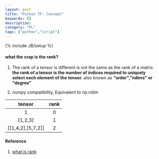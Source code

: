 ```yaml
---
layout: post
title: "Python TF: Concept"
keywords: []
description: 
category: "PL"
tags: ["python","script"]
---
```

{% include JB/setup %}

#### what the crap is the rank?
1. The rank of a tensor is different is not the same as the rank of a matrix.
**the rank of a tensor is the number of indices required to uniquely select each element of the tensor.** also
known as **"order","ndims" or "degree"**

2. numpy compatibility, Equivalent to np.ndim

|       tensor      | rank |
|:-----------------:|:----:|
|         1         |   0  |
|      [1,2,3]      |   1  |
| [[1,4,2],[5,7,2]] |   2  |













#### Reference
1. [what is rank](https://www.tensorflow.org/api_docs/python/tf/rank)
